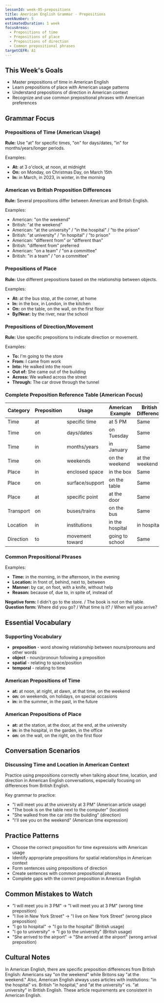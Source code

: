 ```yaml
---
lessonId: week-05-prepositions
title: American English Grammar - Prepositions
weekNumber: 5
estimatedDuration: 1 week
focusAreas:
  - Prepositions of time
  - Prepositions of place
  - Prepositions of direction
  - Common prepositional phrases
targetCEFR: A1
---
```


## This Week's Goals

- Master prepositions of time in American English
- Learn prepositions of place with American usage patterns
- Understand prepositions of direction in American context
- Recognize and use common prepositional phrases with American preferences

## Grammar Focus

### Prepositions of Time (American Usage)

**Rule:** Use "at" for specific times, "on" for days/dates, "in" for months/years/longer periods.

Examples:
- **At:** at 3 o'clock, at noon, at midnight
- **On:** on Monday, on Christmas Day, on March 15th
- **In:** in March, in 2023, in winter, in the morning

### American vs British Preposition Differences

**Rule:** Several prepositions differ between American and British English.

Examples:
- American: "on the weekend"
- British: "at the weekend"
- American: "at the university" / "in the hospital" / "to the prison"
- British: "at university" / "in hospital" / "to prison"
- American: "different from" or "different than"
- British: "different from" preferred
- American: "on a team" / "on a committee"
- British: "in a team" / "on a committee"

### Prepositions of Place

**Rule:** Use different prepositions based on the relationship between objects.

Examples:
- **At:** at the bus stop, at the corner, at home
- **In:** in the box, in London, in the kitchen
- **On:** on the table, on the wall, on the first floor
- **By/Near:** by the river, near the school

### Prepositions of Direction/Movement

**Rule:** Use specific prepositions to indicate direction or movement.

Examples:
- **To:** I'm going to the store
- **From:** I came from work
- **Into:** He walked into the room
- **Out of:** She came out of the building
- **Across:** We walked across the street
- **Through:** The car drove through the tunnel

### Complete Preposition Reference Table (American Focus)

| Category | Preposition | Usage | American Example | British Difference |
|----------|-------------|-------|------------------|-------------------|
| Time | at | specific time | at 5 PM | Same |
| Time | on | days/dates | on Tuesday | Same |
| Time | in | months/years | in January | Same |
| Time | on | weekends | on the weekend | at the weekend |
| Place | in | enclosed space | in the box | Same |
| Place | on | surface/support | on the table | Same |
| Place | at | specific point | at the door | Same |
| Transport | on | buses/trains | on the bus | Same |
| Location | in | institutions | in the hospital | in hospital |
| Direction | to | movement toward | going to school | Same |

### Common Prepositional Phrases

Examples:
- **Time:** in the morning, in the afternoon, in the evening
- **Location:** in front of, behind, next to, between
- **Manner:** by car, on foot, with a knife, without help
- **Reason:** because of, due to, in spite of, instead of

**Negative form:** I didn't go to the store. / The book is not on the table.
**Question form:** Where did you go? / What time is it? / When will you arrive?

## Essential Vocabulary

### Supporting Vocabulary
- **preposition** - word showing relationship between nouns/pronouns and other words
- **object** - noun/pronoun following a preposition
- **spatial** - relating to space/position
- **temporal** - relating to time

### American Prepositions of Time
- **at:** at noon, at night, at dawn, at that time, on the weekend
- **on:** on weekends, on holidays, on special occasions
- **in:** in the summer, in the past, in the future

### American Prepositions of Place
- **at:** at the station, at the door, at the end, at the university
- **in:** in the hospital, in the garden, in the office
- **on:** on the wall, on the right, on the first floor

## Conversation Scenarios

### Discussing Time and Location in American Context

Practice using prepositions correctly when talking about time, location, and direction in American English conversations, especially focusing on differences from British English.

Key grammar to practice:
- "I will meet you at the university at 3 PM" (American article usage)
- "The book is on the table next to the computer" (location)
- "She walked from the car into the building" (direction)
- "I'll see you on the weekend" (American time expression)

## Practice Patterns

- Choose the correct preposition for time expressions with American usage
- Identify appropriate prepositions for spatial relationships in American context
- Form sentences using prepositions of direction
- Create sentences with common prepositional phrases
- Complete gaps with the correct preposition in American English

## Common Mistakes to Watch

- "I will meet you in 3 PM" → "I will meet you at 3 PM" (wrong time preposition)
- "I live in New York Street" → "I live on New York Street" (wrong place preposition)
- "I go to hospital" → "I go to the hospital" (British usage)
- "I go to university" → "I go to the university" (British usage)
- "She arrived to the airport" → "She arrived at the airport" (wrong arrival preposition)

## Cultural Notes

In American English, there are specific preposition differences from British English: Americans say "on the weekend" while Britons say "at the weekend." Also, American English always uses articles with institutions: "in the hospital" vs. British "in hospital," and "at the university" vs. "at university" in British English. These article requirements are consistent in American English.